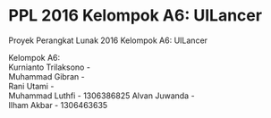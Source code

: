 # PPL 2016 Kelompok A6: UILancer
Proyek Perangkat Lunak 2016 Kelompok A6: UILancer

Kelompok A6:  
Kurnianto Trilaksono -  
Muhammad Gibran -  
Rani Utami -  
Muhammad Luthfi - 1306386825 
Alvan Juwanda -  
Ilham Akbar - 1306463635
